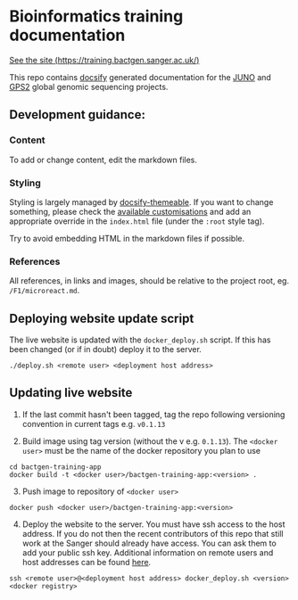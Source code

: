 # Bioinformatics training documentation
[See the site (https://training.bactgen.sanger.ac.uk/)](https://training.bactgen.sanger.ac.uk/)

This repo contains [docsify](https://docsify.now.sh/) generated documentation for the [JUNO](https://www.gbsgen.net/) and [GPS2](https://www.pneumogen.net/gps/index.html) global genomic sequencing projects.

## Development guidance:

### Content
To add or change content, edit the markdown files.

### Styling
Styling is largely managed by [docsify-themeable](https://jhildenbiddle.github.io/docsify-themeable/). If you want to change something, please check the [available customisations](https://jhildenbiddle.github.io/docsify-themeable/#/customization) and add an appropriate override in the `index.html` file (under the `:root` style tag).

Try to avoid embedding HTML in the markdown files if possible.

### References
All references, in links and images, should be relative to the project root, eg. `/F1/microreact.md`.

## Deploying website update script

The live website is updated with the `docker_deploy.sh` script.  If this has been changed (or if in doubt) deploy it to the server.

```
./deploy.sh <remote user> <deployment host address>
```

## Updating live website
1. If the last commit hasn't been tagged, tag the repo following versioning convention in current tags e.g. `v0.1.13`

2. Build image using tag version (without the v e.g. `0.1.13`). The `<docker user>` must be the name of the docker repository you plan to use

```
cd bactgen-training-app
docker build -t <docker user>/bactgen-training-app:<version> .
```

3. Push image to repository of `<docker user>`

```
docker push <docker user>/bactgen-training-app:<version>
```

4. Deploy the website to the server.
You must have ssh access to the host address. If you do not then the recent contributors of this repo that still work at the Sanger should already have access. You can ask them to add your public ssh key. Additional information on remote users and host addresses can be found [here](http://mediawiki.internal.sanger.ac.uk/index.php/Websites_managed_for_team_284_(Stephen_Bentley%27s_group)).

```
ssh <remote user>@<deployment host address> docker_deploy.sh <version> <docker registry>
```
